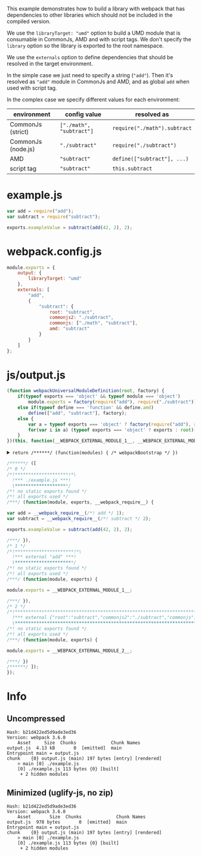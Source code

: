 This example demonstrates how to build a library with webpack that has dependencies to other libraries which should not be included in the compiled version.

We use the `libraryTarget: "umd"` option to build a UMD module that is consumable in CommonJs, AMD and with script tags. We don't specify the `library` option so the library is exported to the root namespace.

We use the `externals` option to define dependencies that should be resolved in the target environment.

In the simple case we just need to specify a string (`"add"`). Then it's resolved as `"add"` module in CommonJs and AMD, and as global `add` when used with script tag.

In the complex case we specify different values for each environment:

| environment        | config value             | resolved as                  |
|--------------------|--------------------------|------------------------------|
| CommonJs (strict)  | `["./math", "subtract"]` | `require("./math").subtract` |
| CommonJs (node.js) | `"./subtract"`           | `require("./subtract")`      |
| AMD                | `"subtract"`             | `define(["subtract"], ...)`  |
| script tag         | `"subtract"`             | `this.subtract`              |

# example.js

``` javascript
var add = require("add");
var subtract = require("subtract");

exports.exampleValue = subtract(add(42, 2), 2);
```

# webpack.config.js

``` javascript
module.exports = {
	output: {
		libraryTarget: "umd"
	},
	externals: [
		"add",
		{
			"subtract": {
				root: "subtract",
				commonjs2: "./subtract",
				commonjs: ["./math", "subtract"],
				amd: "subtract"
			}
		}
	]
};
```

# js/output.js

``` javascript
(function webpackUniversalModuleDefinition(root, factory) {
	if(typeof exports === 'object' && typeof module === 'object')
		module.exports = factory(require("add"), require("./subtract"));
	else if(typeof define === 'function' && define.amd)
		define(["add", "subtract"], factory);
	else {
		var a = typeof exports === 'object' ? factory(require("add"), require("./math")["subtract"]) : factory(root["add"], root["subtract"]);
		for(var i in a) (typeof exports === 'object' ? exports : root)[i] = a[i];
	}
})(this, function(__WEBPACK_EXTERNAL_MODULE_1__, __WEBPACK_EXTERNAL_MODULE_2__) {
```
<details><summary><code>return /******/ (function(modules) { /* webpackBootstrap */ })</code></summary>

``` js
return /******/ (function(modules) { // webpackBootstrap
/******/ 	// The module cache
/******/ 	var installedModules = {};
/******/
/******/ 	// The require function
/******/ 	function __webpack_require__(moduleId) {
/******/
/******/ 		// Check if module is in cache
/******/ 		if(installedModules[moduleId]) {
/******/ 			return installedModules[moduleId].exports;
/******/ 		}
/******/ 		// Create a new module (and put it into the cache)
/******/ 		var module = installedModules[moduleId] = {
/******/ 			i: moduleId,
/******/ 			l: false,
/******/ 			exports: {}
/******/ 		};
/******/
/******/ 		// Execute the module function
/******/ 		modules[moduleId].call(module.exports, module, module.exports, __webpack_require__);
/******/
/******/ 		// Flag the module as loaded
/******/ 		module.l = true;
/******/
/******/ 		// Return the exports of the module
/******/ 		return module.exports;
/******/ 	}
/******/
/******/
/******/ 	// expose the modules object (__webpack_modules__)
/******/ 	__webpack_require__.m = modules;
/******/
/******/ 	// expose the module cache
/******/ 	__webpack_require__.c = installedModules;
/******/
/******/ 	// define getter function for harmony exports
/******/ 	__webpack_require__.d = function(exports, name, getter) {
/******/ 		if(!__webpack_require__.o(exports, name)) {
/******/ 			Object.defineProperty(exports, name, {
/******/ 				configurable: false,
/******/ 				enumerable: true,
/******/ 				get: getter
/******/ 			});
/******/ 		}
/******/ 	};
/******/
/******/ 	// getDefaultExport function for compatibility with non-harmony modules
/******/ 	__webpack_require__.n = function(module) {
/******/ 		var getter = module && module.__esModule ?
/******/ 			function getDefault() { return module['default']; } :
/******/ 			function getModuleExports() { return module; };
/******/ 		__webpack_require__.d(getter, 'a', getter);
/******/ 		return getter;
/******/ 	};
/******/
/******/ 	// Object.prototype.hasOwnProperty.call
/******/ 	__webpack_require__.o = function(object, property) { return Object.prototype.hasOwnProperty.call(object, property); };
/******/
/******/ 	// __webpack_public_path__
/******/ 	__webpack_require__.p = "js/";
/******/
/******/ 	// Load entry module and return exports
/******/ 	return __webpack_require__(__webpack_require__.s = 0);
/******/ })
/************************************************************************/
```

</details>

``` js
/******/ ([
/* 0 */
/*!********************!*\
  !*** ./example.js ***!
  \********************/
/*! no static exports found */
/*! all exports used */
/***/ (function(module, exports, __webpack_require__) {

var add = __webpack_require__(/*! add */ 1);
var subtract = __webpack_require__(/*! subtract */ 2);

exports.exampleValue = subtract(add(42, 2), 2);

/***/ }),
/* 1 */
/*!**********************!*\
  !*** external "add" ***!
  \**********************/
/*! no static exports found */
/*! all exports used */
/***/ (function(module, exports) {

module.exports = __WEBPACK_EXTERNAL_MODULE_1__;

/***/ }),
/* 2 */
/*!***************************************************************************************************************!*\
  !*** external {"root":"subtract","commonjs2":"./subtract","commonjs":["./math","subtract"],"amd":"subtract"} ***!
  \***************************************************************************************************************/
/*! no static exports found */
/*! all exports used */
/***/ (function(module, exports) {

module.exports = __WEBPACK_EXTERNAL_MODULE_2__;

/***/ })
/******/ ]);
});
```

# Info

## Uncompressed

```
Hash: b21d422ed5d9ade3ed36
Version: webpack 3.6.0
    Asset     Size  Chunks             Chunk Names
output.js  4.13 kB       0  [emitted]  main
Entrypoint main = output.js
chunk    {0} output.js (main) 197 bytes [entry] [rendered]
    > main [0] ./example.js 
    [0] ./example.js 113 bytes {0} [built]
     + 2 hidden modules
```

## Minimized (uglify-js, no zip)

```
Hash: b21d422ed5d9ade3ed36
Version: webpack 3.6.0
    Asset       Size  Chunks             Chunk Names
output.js  978 bytes       0  [emitted]  main
Entrypoint main = output.js
chunk    {0} output.js (main) 197 bytes [entry] [rendered]
    > main [0] ./example.js 
    [0] ./example.js 113 bytes {0} [built]
     + 2 hidden modules
```